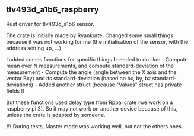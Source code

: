 ## tlv493d_a1b6_raspberry

Rust driver for tlv493d_a1b6 sensor.

The crate is initially made by Ryankurte.
Changed some small things because it was not working for me (the initialisation of the sensor, with the address setting up, ...)

I added somes functions for specific things I needed to do like:
     - Compute mean over N measurements, and compute standard-deviation of the measurement
     - Compute the angle (angle between the X axis and the vector Bxy) and its standard-deviation (based on bx, by, bz standard-deviations)
     - Added another struct (because "Values" struct has private fields !)

But these functions used delay type from Rppal crate (we work on a raspberry pi 3). So it may not work on another device
because of this, unless the crate is adapted by someone.

/!\ During tests, Master mode was working well, but not the others ones...